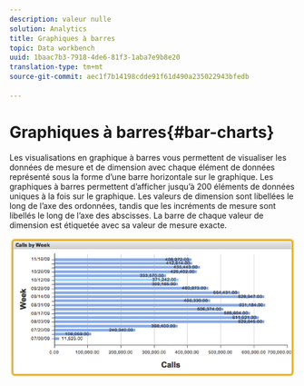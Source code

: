 ```yaml
---
description: valeur nulle
solution: Analytics
title: Graphiques à barres
topic: Data workbench
uuid: 1baac7b3-7918-4de6-81f3-1aba7e9b8e20
translation-type: tm+mt
source-git-commit: aec1f7b14198cdde91f61d490a235022943bfedb

---
```



# Graphiques à barres{#bar-charts}

Les visualisations en graphique à barres vous permettent de visualiser les données de mesure et de dimension avec chaque élément de données représenté sous la forme d’une barre horizontale sur le graphique. Les graphiques à barres permettent d’afficher jusqu’à 200 éléments de données uniques à la fois sur le graphique. Les valeurs de dimension sont libellées le long de l’axe des ordonnées, tandis que les incréments de mesure sont libellés le long de l’axe des abscisses. La barre de chaque valeur de dimension est étiquetée avec sa valeur de mesure exacte.

![](assets/bar_chart.png)

